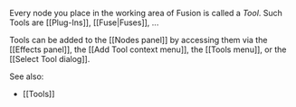 Every node you place in the working area of Fusion is called a _Tool_. Such Tools are [[Plug-Ins]], [[Fuse|Fuses]], ...

Tools can be added to the [[Nodes panel]] by accessing them via the [[Effects panel]], the [[Add Tool context menu]], the [[Tools menu]], or the [[Select Tool dialog]].

See also:
- [[Tools]]